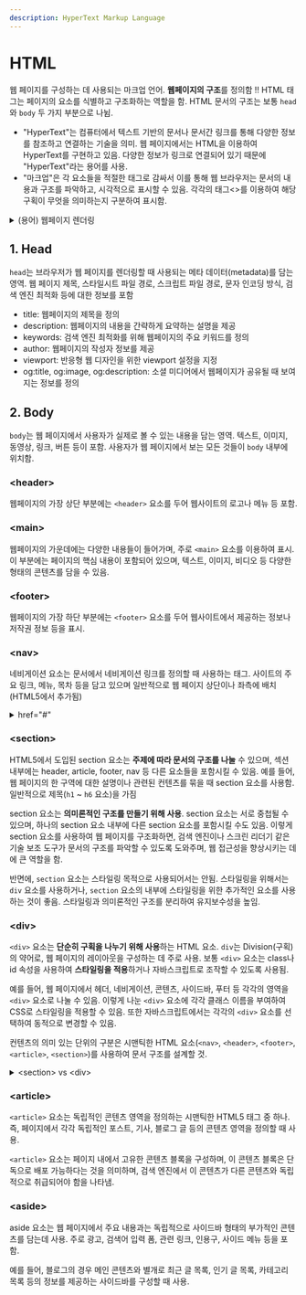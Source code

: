 ```yaml
---
description: HyperText Markup Language
---
```


# HTML

웹 페이지를 구성하는 데 사용되는 마크업 언어. **웹페이지의 구조**를 정의함 !! HTML 태그는 페이지의 요소를 식별하고 구조화하는 역할을 함. HTML 문서의 구조는 보통 `head`와 `body` 두 가지 부분으로 나뉨.&#x20;

* "HyperText"는 컴퓨터에서 텍스트 기반의 문서나 문서간 링크를 통해 다양한 정보를 참조하고 연결하는 기술을 의미. 웹 페이지에서는 HTML을 이용하여 HyperText를 구현하고 있음. 다양한 정보가 링크로 연결되어 있기 때문에 "HyperText"라는 용어를 사용.
* "마크업"은 각 요소들을 적절한 태그로 감싸서 이를 통해 웹 브라우저는 문서의 내용과 구조를 파악하고, 시각적으로 표시할 수 있음. 각각의 태그<>를 이용하여 해당 구획이 무엇을 의미하는지 구분하여 표시함.

<details>

<summary>(용어) 웹페이지 렌더링 </summary>

웹페이지 렌더링이란, 브라우저가 HTML, CSS, JavaScript 등의 문서를 받아들여 웹페이지를 생성하고 화면에 출력하는 과정을 의미합니다.

일반적으로 웹페이지 렌더링은 다음과 같은 과정으로 이루어집니다.

1. HTML 문서를 다운로드하고 파싱하여 DOM(Document Object Model) 트리를 생성합니다. DOM 트리는 HTML 문서의 구조를 표현하는 계층 구조로, 각 HTML 태그를 노드로 나타내고 부모-자식 관계 등을 포함합니다.
2. CSS 문서를 다운로드하고 파싱하여 CSSOM(CSS Object Model) 트리를 생성합니다. CSSOM 트리는 CSS 규칙을 나타내는 객체 모델로, 각 CSS 규칙을 노드로 나타내고 부모-자식 관계 등을 포함합니다.
3. DOM 트리와 CSSOM 트리를 결합하여 렌더링 트리를 생성합니다. 렌더링 트리는 실제로 화면에 출력될 요소들만을 포함하는 트리로, 스타일 정보와 레이아웃 정보가 포함됩니다.
4. 렌더링 트리를 기반으로 각 요소의 위치와 크기를 계산하여 레이아웃을 수행합니다. 이 과정에서 각 요소의 크기, 위치, 여백 등이 계산됩니다.
5. 레이아웃을 기반으로 각 요소의 스타일을 적용하고, 화면에 출력합니다.

이러한 과정을 통해 웹페이지가 생성되며, 사용자는 브라우저를 통해 이를 확인할 수 있습니다.

</details>



## 1. Head

`head`는 브라우저가 웹 페이지를 렌더링할 때 사용되는 메타 데이터(metadata)를 담는 영역. 웹 페이지 제목, 스타일시트 파일 경로, 스크립트 파일 경로, 문자 인코딩 방식, 검색 엔진 최적화 등에 대한 정보를 포함

* title: 웹페이지의 제목을 정의
* description: 웹페이지의 내용을 간략하게 요약하는 설명을 제공
* keywords: 검색 엔진 최적화를 위해 웹페이지의 주요 키워드를 정의
* author: 웹페이지의 작성자 정보를 제공
* viewport: 반응형 웹 디자인을 위한 viewport 설정을 지정
* og:title, og:image, og:description: 소셜 미디어에서 웹페이지가 공유될 때 보여지는 정보를 정의



## 2. Body

`body`는 웹 페이지에서 사용자가 실제로 볼 수 있는 내용을 담는 영역. 텍스트, 이미지, 동영상, 링크, 버튼 등이 포함. 사용자가 웹 페이지에서 보는 모든 것들이 `body` 내부에 위치함.&#x20;

### \<header>

웹페이지의 가장 상단 부분에는 `<header>` 요소를 두어 웹사이트의 로고나 메뉴 등 포함.&#x20;

### \<main>

웹페이지의 가운데에는 다양한 내용들이 들어가며, 주로 `<main>` 요소를 이용하여 표시. 이 부분에는 페이지의 핵심 내용이 포함되어 있으며, 텍스트, 이미지, 비디오 등 다양한 형태의 콘텐츠를 담을 수 있음.&#x20;

### \<footer>

웹페이지의 가장 하단 부분에는 `<footer>` 요소를 두어 웹사이트에서 제공하는 정보나 저작권 정보 등을 표시.

### \<nav>

네비게이션 요소는 문서에서 네비게이션 링크를 정의할 때 사용하는 태그. 사이트의 주요 링크, 메뉴, 목차 등을 담고 있으며 일반적으로 웹 페이지 상단이나 좌측에 배치 (HTML5에서 추가됨)

<details>

<summary>href="#"</summary>

`href="#"`은 HTML의 하이퍼링크 속성입니다. `#`은 현재 페이지의 맨 위로 스크롤을 이동하는 데 사용됩니다. 이 속성은 클릭 가능한 링크를 만들기 위해 사용됩니다. 예를 들어, `<a href="#about">About</a>`라는 코드를 작성하면 클릭 가능한 링크 "About"이 만들어지며, 해당 링크를 클릭하면 페이지의 `id="about"`인 요소로 스크롤이 이동합니다. 이렇게 하이퍼링크를 사용하여 페이지 내의 특정 부분으로 이동하는 것을 "앵커 링크(Anchor Link)"라고 합니다.

</details>



### \<section>

HTML5에서 도입된 section 요소는 **주제에 따라 문서의 구조를 나눌** 수 있으며, 섹션 내부에는 header, article, footer, nav 등 다른 요소들을 포함시킬 수 있음. 예를 들어, 웹 페이지의 한 구역에 대한 설명이나 관련된 컨텐츠를 묶을 때 section 요소를 사용함. 일반적으로 제목(`h1` \~ `h6` 요소)을 가짐

section 요소는 **의미론적인 구조를 만들기 위해 사용**. section 요소는 서로 중첩될 수 있으며, 하나의 section 요소 내부에 다른 section 요소를 포함시킬 수도 있음. 이렇게 section 요소를 사용하여 웹 페이지를 구조화하면, 검색 엔진이나 스크린 리더기 같은 기술 보조 도구가 문서의 구조를 파악할 수 있도록 도와주며, 웹 접근성을 향상시키는 데에 큰 역할을 함.

반면에, `section` 요소는 스타일링 목적으로 사용되어서는 안됨. 스타일링을 위해서는 `div` 요소를 사용하거나, `section` 요소의 내부에 스타일링을 위한 추가적인 요소를 사용하는 것이 좋음. 스타일링과 의미론적인 구조를 분리하여 유지보수성을 높임.

### \<div>

`<div>` 요소는 **단순히 구획을 나누기 위해 사용**하는 HTML 요소. `div`는 Division(구획)의 약어로, 웹 페이지의 레이아웃을 구성하는 데 주로 사용. 보통 `<div>` 요소는 class나 id 속성을 사용하여 **스타일링을 적용**하거나 자바스크립트로 조작할 수 있도록 사용됨.

예를 들어, 웹 페이지에서 헤더, 네비게이션, 콘텐츠, 사이드바, 푸터 등 각각의 영역을 `<div>` 요소로 나눌 수 있음. 이렇게 나눈 `<div>` 요소에 각각 클래스 이름을 부여하여 CSS로 스타일링을 적용할 수 있음. 또한 자바스크립트에서는 각각의 `<div>` 요소를 선택하여 동적으로 변경할 수 있음.

컨텐츠의 의미 있는 단위의 구분은 시맨틱한 HTML 요소(`<nav>`, `<header>`, `<footer>`, `<article>`, `<section>`)를 사용하여 문서 구조를 설계할 것.

<details>

<summary>&#x3C;section> vs &#x3C;div></summary>

`div`와 `section`은 둘 다 컨텐츠를 묶는 역할을 하지만, 목적과 의미에서 차이가 있습니다.

`div`는 의미적으로 아무런 의미를 가지지 않는 블록 요소입니다. 주로 스타일링을 위해 사용되며, 여러 개의 요소들을 그룹화하거나 레이아웃을 나누는 데에 사용됩니다.

반면 `section`은 의미적으로 관련 있는 내용을 묶는 역할을 하며, 웹 문서의 구조를 나타내는 시맨틱한 요소입니다. `section` 요소는 주제나 목차, 챕터 등의 논리적인 단위를 표시하며, 문서를 이해하는 데 도움을 주는 역할을 합니다.

따라서, 웹 문서의 시맨틱한 구조를 표현하고자 한다면 `section` 요소를 적절하게 사용하는 것이 좋습니다. 스타일링을 위한 구조적인 역할을 하는 경우에는 `div` 요소를 사용할 수 있습니다.

</details>

### \<article>

`<article>` 요소는 독립적인 콘텐츠 영역을 정의하는 시맨틱한 HTML5 태그 중 하나. 즉, 페이지에서 각각 독립적인 포스트, 기사, 블로그 글 등의 콘텐츠 영역을 정의할 때 사용.&#x20;

`<article>` 요소는 페이지 내에서 고유한 콘텐츠 블록을 구성하며, 이 콘텐츠 블록은 단독으로 배포 가능하다는 것을 의미하며, 검색 엔진에서 이 콘텐츠가 다른 콘텐츠와 독립적으로 취급되어야 함을 나타냄.

### \<aside>

aside 요소는 웹 페이지에서 주요 내용과는 독립적으로 사이드바 형태의 부가적인 콘텐츠를 담는데 사용. 주로 광고, 검색어 입력 폼, 관련 링크, 인용구, 사이드 메뉴 등을 포함.

예를 들어, 블로그의 경우 메인 콘텐츠와 별개로 최근 글 목록, 인기 글 목록, 카테고리 목록 등의 정보를 제공하는 사이드바를 구성할 때 사용.

